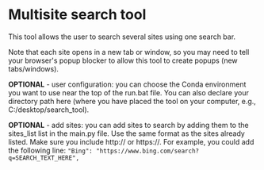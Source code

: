 # Multisite search tool

This tool allows the user to search several sites using one search bar.

Note that each site opens in a new tab or window, so you may need to tell your
browser's popup blocker to allow this tool to create popups (new tabs/windows).




**OPTIONAL** - user configuration: you can choose the Conda environment you want to use near the
top of the run.bat file. You can also declare your directory path here (where you
have placed the tool on your computer, e.g., C:/desktop/search_tool).

**OPTIONAL** - add sites: you can add sites to search by adding them to the sites_list list in
the main.py file. Use the same format as the sites already listed. Make sure
you include http:// or https://. For example, you could add the following line:
`"Bing": "https://www.bing.com/search?q=SEARCH_TEXT_HERE",`

